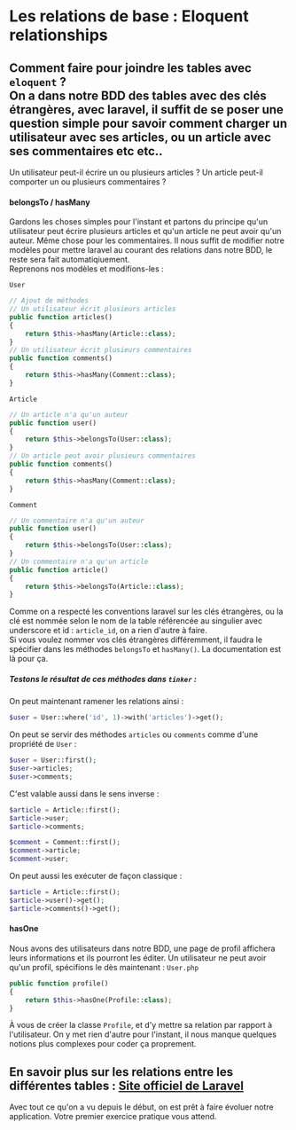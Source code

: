 # Les relations de base : Eloquent relationships
Comment faire pour joindre les tables avec `eloquent` ?  
On a dans notre BDD des tables avec des clés étrangères, avec laravel, il suffit de se poser une question simple pour savoir comment charger un utilisateur avec ses articles, ou un article avec ses commentaires etc etc..  
---
Un utilisateur peut-il écrire un ou plusieurs articles ? 
Un article peut-il comporter un ou plusieurs commentaires ?
#### belongsTo / hasMany
Gardons les choses simples pour l'instant et partons du principe qu'un utilisateur peut écrire plusieurs articles et qu'un article ne peut avoir qu'un auteur.
Même chose pour les commentaires.
Il nous suffit de modifier notre modèles pour mettre laravel au courant des relations dans notre BDD, le reste sera fait automatiqiuement.  
Reprenons nos modèles et modifions-les :

`User`
```php
// Ajout de méthodes
// Un utilisateur écrit plusieurs articles
public function articles()
{
    return $this->hasMany(Article::class);
}
// Un utilisateur écrit plusieurs commentaires
public function comments()
{
    return $this->hasMany(Comment::class);
}
```
`Article`
```php
// Un article n'a qu'un auteur
public function user()
{
    return $this->belongsTo(User::class);
}
// Un article peut avoir plusieurs commentaires
public function comments()
{
    return $this->hasMany(Comment::class);
}
```
`Comment`
```php
// Un commentaire n'a qu'un auteur
public function user()
{
    return $this->belongsTo(User::class);
}
// Un commentaire n'a qu'un article
public function article()
{
    return $this->belongsTo(Article::class);
}
```
Comme on a respecté les conventions laravel sur les clés étrangères, ou la clé est nommée selon le nom de la table référencée au singulier avec underscore et id : `article_id`, on a rien d'autre à faire.  
Si vous voulez nommer vos clés étrangères différemment, il faudra le spécifier dans les méthodes `belongsTo` et `hasMany()`. La documentation est là pour ça.

##### Testons le résultat de ces méthodes dans `tinker` :
On peut maintenant ramener les relations ainsi : 
```php
$user = User::where('id', 1)->with('articles')->get();
```
On peut se servir des méthodes `articles` ou `comments` comme d'une propriété de `User` :
```php
$user = User::first();
$user->articles;
$user->comments;
```
C'est valable aussi dans le sens inverse :
```php
$article = Article::first();
$article->user;
$article->comments;

$comment = Comment::first();
$comment->article;
$comment->user;
```
On peut aussi les exécuter de façon classique :
```php
$article = Article::first();
$article->user()->get();
$article->comments()->get();
```

#### hasOne
Nous avons des utilisateurs dans notre BDD, une page de profil affichera leurs informations et ils pourront les éditer. Un utilisateur ne peut avoir qu'un profil, spécifions le dès maintenant :
`User.php`
```php
public function profile()
{
    return $this->hasOne(Profile::class);
}
```
À vous de créer la classe `Profile`, et d'y mettre sa relation par rapport à l'utilisateur.
On y met rien d'autre pour l'instant, il nous manque quelques notions plus complexes pour coder ça proprement.

En savoir plus sur les relations entre les différentes tables : [Site officiel de Laravel](https://laravel.com/docs/11.x/eloquent-relationships)
---
Avec tout ce qu'on a vu depuis le début, on est prêt à faire évoluer notre application.
Votre premier exercice pratique vous attend.

